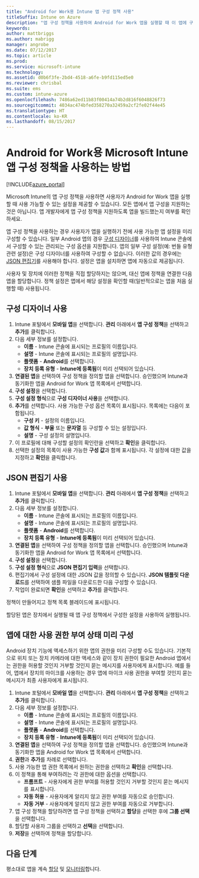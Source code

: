 ```yaml
---
title: "Android for Work용 Intune 앱 구성 정책 사용"
titleSuffix: Intune on Azure
description: "앱 구성 정책을 사용하여 Android for Work 앱을 실행할 때 이 앱에 구성 데이터를 제공하는 방법을 알아봅니다.\""
keywords: 
author: mattbriggs
ms.author: mabrigg
manager: angrobe
ms.date: 07/12/2017
ms.topic: article
ms.prod: 
ms.service: microsoft-intune
ms.technology: 
ms.assetid: d0b6f3fe-2bd4-4518-a6fe-b9fd115ed5e0
ms.reviewer: chrisbal
ms.suite: ems
ms.custom: intune-azure
ms.openlocfilehash: 7486a62ed11b83f00414a74b2d816f6048826f73
ms.sourcegitcommit: 4034ac474bfed358270a32459a2cf2fe02f44e45
ms.translationtype: HT
ms.contentlocale: ko-KR
ms.lasthandoff: 08/15/2017
---
```

# <a name="how-to-use-microsoft-intune-app-configuration-policies-for-android-for-work"></a>Android for Work용 Microsoft Intune 앱 구성 정책을 사용하는 방법

[!INCLUDE[azure_portal](./includes/azure_portal.md)]

Microsoft Intune의 앱 구성 정책을 사용하면 사용자가 Android for Work 앱을 실행할 때 사용 가능할 수 있는 설정을 제공할 수 있습니다. 모든 앱에서 앱 구성을 지원하는 것은 아닙니다. 앱 개발자에게 앱 구성 정책을 지원하도록 앱을 빌드했는지 여부를 확인하세요.

앱 구성 정책을 사용하는 경우 사용자가 앱을 실행하기 전에 사용 가능한 앱 설정을 미리 구성할 수 있습니다. 일부 Android 앱의 경우 [구성 디자이너](#use-configuration-designer)를 사용하여 Intune 콘솔에서 구성할 수 있는 관리되는 구성 옵션을 지원합니다. 앱의 일부 구성 설정(예: 번들 유형 관련 설정)은 구성 디자이너를 사용하여 구성할 수 없습니다.  이러한 값의 경우에는 [JSON 편집기](#use-json-editor)를 사용해야 합니다.   설정은 앱을 설치하면 앱에 자동으로 제공됩니다.

사용자 및 장치에 이러한 정책을 직접 할당하지는 않으며, 대신 앱에 정책을 연결한 다음 앱을 할당합니다. 정책 설정은 앱에서 해당 설정을 확인할 때(일반적으로는 앱을 처음 실행할 때) 사용됩니다.

## <a name="use-configuration-designer"></a>구성 디자이너 사용

1. Intune 포털에서 **모바일 앱**을 선택합니다. **관리** 아래에서 **앱 구성 정책**을 선택하고 **추가**를 클릭합니다.
2. 다음 세부 정보를 설정합니다.
    - **이름** - Intune 콘솔에 표시되는 프로필의 이름입니다.
    - **설명** - Intune 콘솔에 표시되는 프로필의 설명입니다.
    - **플랫폼** - **Android**를 선택합니다.
    - **장치 등록 유형** - **Intune에 등록됨**이 미리 선택되어 있습니다.
3. **연결된 앱**을 선택하여 구성 정책을 정의할 앱을 선택합니다.  승인했으며 Intune과 동기화한 앱을 Android for Work 앱 목록에서 선택합니다.
4. **구성 설정**을 선택합니다.
5. **구성 설정 형식**으로 **구성 디자이너 사용**을 선택합니다.
6. **추가**를 선택합니다. 사용 가능한 구성 옵션 목록이 표시됩니다. 목록에는 다음이 포함됩니다.
    - **구성 키** - 설정의 이름입니다.
    - **값 형식** - **부울** 또는 **문자열** 등 구성할 수 있는 설정입니다.
    - **설명** - 구성 설정의 설명입니다.
7. 이 프로필에 대해 구성할 설정의 확인란을 선택하고 **확인**을 클릭합니다.
8. 선택한 설정의 목록이 사용 가능한 **구성 값**과 함께 표시됩니다. 각 설정에 대한 값을 지정하고 **확인**을 클릭합니다.

## <a name="use-json-editor"></a>JSON 편집기 사용

1. Intune 포털에서 **모바일 앱**을 선택합니다. **관리** 아래에서 **앱 구성 정책**을 선택하고 **추가**를 클릭합니다.
2. 다음 세부 정보를 설정합니다.
    - **이름** - Intune 콘솔에 표시되는 프로필의 이름입니다.
    - **설명** - Intune 콘솔에 표시되는 프로필의 설명입니다.
    - **플랫폼** - **Android**를 선택합니다.
    - **장치 등록 유형** - **Intune에 등록됨**이 미리 선택되어 있습니다.
3. **연결된 앱**을 선택하여 구성 정책을 정의할 앱을 선택합니다.  승인했으며 Intune과 동기화한 앱을 Android for Work 앱 목록에서 선택합니다.
5. **구성 설정**을 선택합니다.
6. **구성 설정 형식**으로 **JSON 편집기 입력**을 선택합니다.
7. 편집기에서 구성 설정에 대한 JSON 값을 정의할 수 있습니다. **JSON 템플릿 다운로드**를 선택하여 샘플 파일을 다운로드한 다음 구성할 수 있습니다.
8. 작업이 완료되면 **확인**을 선택하고 **추가**를 클릭합니다.

정책이 만들어지고 정책 목록 블레이드에 표시됩니다.



할당된 앱은 장치에서 실행될 때 앱 구성 정책에서 구성한 설정을 사용하여 실행됩니다.

## <a name="preconfigure-permissions-grant-state-for-apps"></a>앱에 대한 사용 권한 부여 상태 미리 구성

Android 장치 기능에 액세스하기 위한 앱의 권한을 미리 구성할 수도 있습니다. 기본적으로 위치 또는 장치 카메라에 대한 액세스와 같이 장치 권한이 필요한 Android 앱에서는 권한을 허용할 것인지 거부할 것인지 묻는 메시지를 사용자에게 표시합니다. 예를 들어, 앱에서 장치의 마이크를 사용하는 경우 앱에 마이크 사용 권한을 부여할 것인지 묻는 메시지가 최종 사용자에게 표시됩니다.

1. Intune 포털에서 **모바일 앱**을 선택합니다. **관리** 아래에서 **앱 구성 정책**을 선택하고 **추가**를 클릭합니다.
2. 다음 세부 정보를 설정합니다.
    - **이름** - Intune 콘솔에 표시되는 프로필의 이름입니다.
    - **설명** - Intune 콘솔에 표시되는 프로필의 설명입니다.
    - **플랫폼** - **Android**를 선택합니다.
    - **장치 등록 유형** - **Intune에 등록됨**이 미리 선택되어 있습니다.
3. **연결된 앱**을 선택하여 구성 정책을 정의할 앱을 선택합니다.  승인했으며 Intune과 동기화한 앱을 Android for Work 앱 목록에서 선택합니다.
5. **권한**과 **추가**를 차례로 선택합니다.
6. 사용 가능한 앱 권한 목록에서 원하는 권한을 선택하고 **확인**을 선택합니다.
7. 이 정책을 통해 부여하려는 각 권한에 대한 옵션을 선택합니다.
    - **프롬프트** - 사용자에게 권한 부여를 허용할 것인지 거부할 것인지 묻는 메시지를 표시합니다.
    - **자동 허용** - 사용자에게 알리지 않고 권한 부여를 자동으로 승인합니다.
    - **자동 거부** - 사용자에게 알리지 않고 권한 부여를 자동으로 거부합니다.
8. 앱 구성 정책을 할당하려면 앱 구성 정책을 선택하고 **할당**을 선택한 후에 **그룹 선택**을 선택합니다.
9. 할당할 사용자 그룹을 선택하고 **선택**을 선택합니다.
10. **저장**을 선택하여 정책을 할당합니다.

## <a name="next-steps"></a>다음 단계

평소대로 앱을 계속 [할당](apps-deploy.md) 및 [모니터링](apps-monitor.md)합니다.

